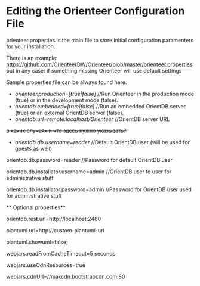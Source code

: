 # Editing the Orienteer Configuration File

orienteer.properties is the main file to store initial configuration paramenters for your installation. 

There is an example: https://github.com/OrienteerDW/Orienteer/blob/master/orienteer.properties but in any case: if something missing Orienteer will use default settings

Sample properties file can be always found here.

* *orienteer.production=[true|false]* //Run Orienteer in the production mode (true) or in the development mode (false).
* *orientdb.embedded=[true|false]* //Run an embedded OrientDB server (true) or an external OrientDB server (false).
* *orientdb.url=remote:localhost/Orienteer* //OrientDB server URL

 ~~в каких случаях и что здесь нужно указывать?~~

* *orientdb.db.username=reader* //Default OrientDB user (will be used for guests as well)

orientdb.db.password=reader               //Password for default OrientDB user

orientdb.db.installator.username=admin    //OrientDB user to user for administrative stuff

orientdb.db.installator.password=admin    //Password for OrientDB user used for administrative stuff

** Optional properties**

orientdb.rest.url=http://localhost:2480

plantuml.url=http://custom-plantuml-url

plantuml.showuml=false;

webjars.readFromCacheTimeout=5 seconds

webjars.useCdnResources=true

webjars.cdnUrl=//maxcdn.bootstrapcdn.com:80
